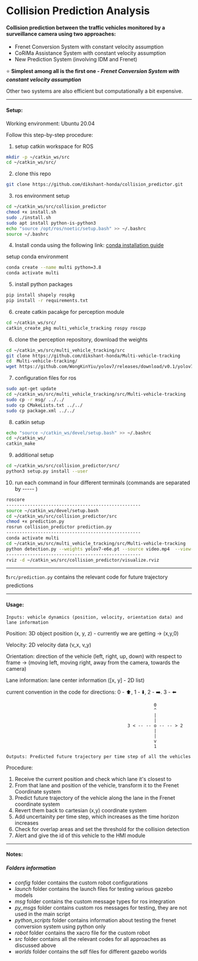 # Collision Prediction Analysis

#### Collision prediction between the traffic vehicles monitored by a surveillance camera using two approaches:
* Frenet Conversion System with constant velocity assumption
* CoRiMa Assistance System  with constant velocity assumption
* New Prediction System (involving IDM and Frenet)

⭐ **Simplest among all is the first one - _Frenet Conversion System with constant velocity assumption_**

Other two systems are also efficient but computationally a bit expensive. 

-----------------------------------------------------------------------------

#### Setup:
Working environment: Ubuntu 20.04

Follow this step-by-step procedure:

1. setup catkin workspace for ROS
```bash
mkdir -p ~/catkin_ws/src
cd ~/catkin_ws/src/
```

2. clone this repo
```bash
git clone https://github.com/dikshant-honda/collision_predictor.git
```

3. ros environment setup
```bash
cd ~/catkin_ws/src/collision_predictor
chmod +x install.sh
sudo ./install.sh
sudo apt install python-is-python3
echo "source /opt/ros/noetic/setup.bash" >> ~/.bashrc
source ~/.bashrc
```

4. Install conda using the following link: [conda installation guide](https://docs.conda.io/projects/conda/en/latest/user-guide/install/linux.html)

setup conda environment
```bash
conda create --name multi python=3.8
conda activate multi
```

5. install python packages
```bash
pip install shapely rospkg 
pip install -r requirements.txt
```

6. create catkin pacakge for perception module
```bash
cd ~/catkin_ws/src/
catkin_create_pkg multi_vehicle_tracking rospy roscpp
```

6. clone the perception repository, download the weights 
```bash
cd ~/catkin_ws/src/multi_vehicle_tracking/src
git clone https://github.com/dikshant-honda/Multi-vehicle-tracking
cd  Multi-vehicle-tracking/
wget https://github.com/WongKinYiu/yolov7/releases/download/v0.1/yolov7-e6e.pt
```

7. configuration files for ros
```bash
sudo apt-get update
cd ~/catkin_ws/src/multi_vehicle_tracking/src/Multi-vehicle-tracking
sudo cp -r msg/ ../../
sudo cp CMakeLists.txt ../../
sudo cp package.xml ../../
```

8. catkin setup
```bash
echo "source ~/catkin_ws/devel/setup.bash" >> ~/.bashrc
cd ~/catkin_ws/
catkin_make
```

9. additional setup
```bash
cd ~/catkin_ws/src/collision_predictor/src/
python3 setup.py install --user
```
    
10. run each command in four different terminals (commands are separated by ----- )
```bash
roscore
---------------------------------------------------
source ~/catkin_ws/devel/setup.bash
cd ~/catkin_ws/src/collision_predictor/src
chmod +x prediction.py
rosrun collision_predictor prediction.py
---------------------------------------------------
conda activate multi
cd ~/catkin_ws/src/multi_vehicle_tracking/src/Multi-vehicle-tracking
python detection.py --weights yolov7-e6e.pt --source video.mp4  --view-img --save-txt --no-trace
---------------------------------------------------
rviz -d ~/catkin_ws/src/collision_predictor/visualize.rviz
```
-----------------------------------------------------------------------------

❗`src/prediction.py` contains the relevant code for future trajectory predictions

-----------------------------------------------------------------------------

#### Usage:
`Inputs: vehicle dynamics (position, velocity, orientation data) and lane information`

Position: 3D object position (x, y, z) - currently we are getting -> (x,y,0)

Velocity: 2D velocity data (v_x, v_y)

Orientation: direction of the vehicle (left, right, up, down) with respect to frame -> (moving left, moving right, away from the camera, towards the camera)

Lane information: lane center information ([x, y] - 2D list)


current convention in the code for directions:
0 - ⬆️, 1 - ⬇️, 2 - ➡️. 3 - ⬅️
```
                                                        0
                                                        ^
                                                        |
                                                        |
                                              3 < -- -- o -- -- > 2
                                                        |
                                                        |
                                                        v
                                                        1
```
`Outputs: Predicted future trajectory per time step of all the vehicles`

Procedure:
1. Receive the current position and check which lane it's closest to
2. From that lane and position of the vehicle, transform it to the Frenet Coordinate system
3. Predict future trajectory of the vehicle along the lane in the Frenet coordinate system
4. Revert them back to cartesian (x,y) coordinate system
5. Add uncertainity per time step, which increases as the time horizon increases
7. Check for overlap areas and set the threshold for the collision detection
8. Alert and give the id of this vehicle to the HMI module

-----------------------------------------------------------------------------

#### Notes:
##### Folders information
* *config* folder contains the custom robot configurations
* *launch* folder contains the launch files for testing various gazebo models
* *msg* folder contains the custom message types for ros integration
* *py_msgs* folder contains custom ros messages for testing, they are not used in the main script
* *python_scripts* folder contains information about testing the frenet conversion system using python only
* *robot* folder contains the xacro file for the custom robot
* *src* folder contains all the relevant codes for all approaches as discussed above
* *worlds* folder contains the sdf files for different gazebo worlds
